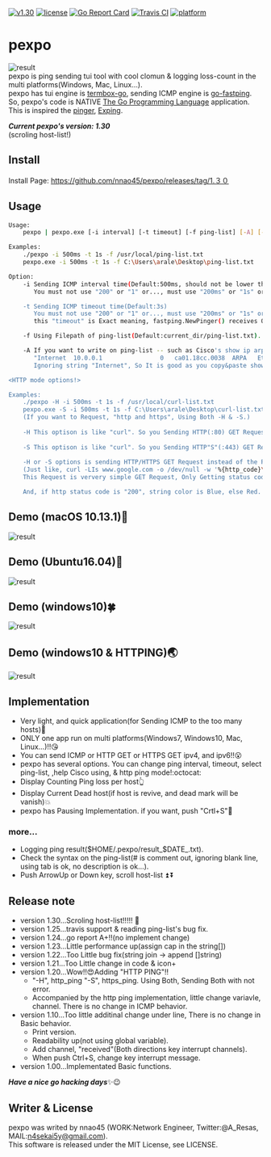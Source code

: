 [![v1.30](https://img.shields.io/badge/package-v1.30-ff69b4.svg)](https://github.com/nnao45/pexpo/releases/tag/1.30)
[![license](http://img.shields.io/badge/license-MIT-red.svg?style=flat)](https://raw.githubusercontent.com/nnao45/pexpo/master/LICENSE)
[![Go Report Card](https://goreportcard.com/badge/github.com/nnao45/pexpo)](https://goreportcard.com/report/github.com/nnao45/pexpo)
[![Travis CI](https://travis-ci.org/nnao45/pexpo.svg?branch=master)](https://travis-ci.org/nnao45/pexpo)
[![platform](https://img.shields.io/conda/pn/conda-forge/python.svg?maxAge=2592000)]()
# pexpo
![result](https://user-images.githubusercontent.com/17565502/30773031-041851a6-a0a3-11e7-90be-81199aa12676.png)  
pexpo is ping sending tui tool with cool clomun & logging loss-count in the multi platforms(Windows, Mac, Linux...).  
pexpo has tui engine is [termbox-go](https://github.com/nsf/termbox-go), sending ICMP engine is [go-fastping](https://github.com/tatsushid/go-fastping).  
So, pexpo's code is NATIVE [The Go Programming Language](http://golang.org) application. 
This is inspired the [pinger](https://github.com/hirose31/pinger), [Exping](http://www.woodybells.com/exping.html).  
  
***Current pexpo's version: 1.30***  
(scroling host-list!)

## Install
Install Page: https://github.com/nnao45/pexpo/releases/tag/1.３０

## Usage
```bash
Usage:
    pexpo | pexpo.exe [-i interval] [-t timeout] [-f ping-list] [-A] [-H] [-S]

Examples:
    ./pexpo -i 500ms -t 1s -f /usr/local/ping-list.txt
    pexpo.exe -i 500ms -t 1s -f C:\Users\arale\Desktop\ping-list.txt

Option:
    -i Sending ICMP interval time(Default:500ms, should not be lower this).
       You must not use "200" or "1" or..., must use "200ms" or "1s" or ... , so use with time's unit.

    -t Sending ICMP timeout time(Default:3s)
       You must not use "200" or "1" or..., must use "200ms" or "1s" or ... , so use with time's unit.
       this "timeout" is Exact meaning, fastping.NewPinger() receives OnRecv struct value interval.

    -f Using Filepath of ping-list(Default:current_dir/ping-list.txt).

    -A If you want to write on ping-list -- such as Cisco's show ip arp -- , 
       "Internet  10.0.0.1                0   ca01.18cc.0038  ARPA   Ethernet2/0",
       Ignoring string "Internet", So It is good as you copy&paste show ip arp line.

<HTTP mode options!>

Examples:
    ./pexpo -H -i 500ms -t 1s -f /usr/local/curl-list.txt
    pexpo.exe -S -i 500ms -t 1s -f C:\Users\arale\Desktop\curl-list.txt
	(If you want to Request, "http and https", Using Both -H & -S.)
	   
	-H This optison is like "curl". So you Sending HTTP(:80) GET Request instead of the PING...!
	   
	-S This optison is like "curl". So you Sending HTTP"S"(:443) GET Request instead of the PING...!
	
	-H or -S options is sending HTTP/HTTPS GET Request instead of the PING.
	(Just like, curl -LIs www.google.com -o /dev/null -w '%{http_code}\n')
	This Request is ververy simple GET Request, Only Getting status code(No header, No form, No getting data.)

	And, if http status code is "200", string color is Blue, else Red.
```
 
## Demo (macOS 10.13.1):apple:
![result](https://github.com/nnao45/naoGifRepo/blob/master/pexpo-mac.gif)
 
## Demo (Ubuntu16.04):penguin:
![result](https://github.com/nnao45/naoGifRepo/blob/master/pexpo_1.20_linux.gif)

## Demo (windows10):four_leaf_clover:
![result](https://github.com/nnao45/naoGifRepo/blob/master/pexpo_1.20_win.gif)

## Demo (windows10 & HTTPING):earth_asia:
![result](https://github.com/nnao45/naoGifRepo/blob/master/pexpo_HS_1.20_wins.gif)

## Implementation
- Very light, and quick application(for Sending ICMP to the too many hosts):metal:
- ONLY one app run on multi platforms(Windows7, Windows10, Mac, Linux...)!!:kissing_heart:
- You can send ICMP or HTTP GET or HTTPS GET ipv4, and ipv6!!:open_mouth:
- pexpo has several options. You can change ping interval, timeout, select ping-list, ,help Cisco using, & http ping mode!:octocat:
- Display Counting Ping loss per host:point_up_2:
- Display Current Dead host(if host is revive, and dead mark will be vanish):boom:
- pexpo has Pausing Implementation. if you want, push "Crtl+S":traffic_light:
### more...
- Logging ping result($HOME/.pexpo/result_$DATE_.txt).
- Check the syntax on the ping-list(# is comment out, ignoring blank line, using tab is ok, no description is ok...).
- Push ArrowUp or Down key, scroll host-list :arrow_double_up: :arrow_double_down:
  
## Release note
- version 1.30...Scroling host-list!!!!! :fish_cake:
- version 1.25...travis support & reading ping-list's bug fix.
- version 1.24...go report A+!!(no implement change)
- version 1.23...Little performance up(assign cap in the string[])
- version 1.22...Too Little bug fix(string join -> append []string)
- version 1.21...Too Little change in code & icon+
- version 1.20...Wow!!:heart_eyes:Adding "HTTP PING"!!
  - "-H", http_ping "-S", https_ping. Using Both, Sending Both with not error.
  - Accompanied by the http ping implementation, little change variavle, channel. There is no change in ICMP behavior.
- version 1.10...Too little additinal change under line, There is no change in Basic behavior.
  - Print version.
  - Readability up(not using global variable).
  - Add channel, "received"(Both directions key interrupt channels).
  - When push Ctrl+S, change key interrupt message.
- version 1.00...Implementated Basic functions.
  
***Have a nice go hacking days***:sparkles::wink:
## Writer & License
pexpo was writed by nnao45 (WORK:Network Engineer, Twitter:@A_Resas, MAIL:n4sekai5y@gmail.com).  
This software is released under the MIT License, see LICENSE.
